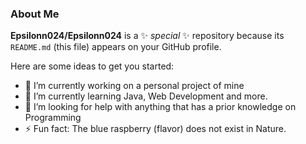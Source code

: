 ### About Me


**Epsilonn024/Epsilonn024** is a ✨ _special_ ✨ repository because its `README.md` (this file) appears on your GitHub profile.

Here are some ideas to get you started:

- 🔭 I’m currently working on a personal  project of mine 
- 🌱 I’m currently learning Java, Web Development and more.
- 🤔 I’m looking for help with anything that has a prior knowledge on Programming
- ⚡ Fun fact: The blue raspberry (flavor) does not exist in Nature.

